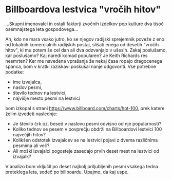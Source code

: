 # Billboardova lestvica "vročih hitov"
...Skupni imenovalci in ostali faktorji zvočnih izdelkov pop kulture dva tisoč osemnajstega leta gospodovega...

Ah, kdo ne mara vsako jutro, ko se njegov radijski sprejemnik poveže z eno od lokalnih komercialnih
radijskih postaj, slišati enega od desetih "vročih hitov", ki mu potem še cel dan ali dva odzvanjajo
v ušesih. Zakaj poslušamo, kar poslušamo? Kaj naredi komad popularen? Je Keith Richards res nesmrten? 
Ker me navedena vprašanja že nekaj časa ropajo dragocenega spanca, bom v kratki raziskavi
poskušal nanje odgovoriti.
Vse potrebne podatke:
- ime izvajalca, 
- naslov pesmi, 
- število tednov na lestvici, 
- najvišje mesto pesmi na lestvici 

bom izkopal s strani https://www.billboard.com/charts/hot-100, prek katere želim izvedeti naslednje:

- Je število črk oz. besed v naslovu pesmi odvisno od nje popularnosti?
- Koliko tednov se pesem v povprečju obdrži na Billboardovi lestvici 100 največjih hitov?
- Kolikšen odstotek izvajalcev se na lestvici pojavi z dvema različnima pesmima ali več?
- Ali moški izvajalci pogosteje zasedajo prvih deset mest na lestvici od izvajalk?

V analizo bom vključil po deset najbolj priljubljenih pesmi vsakega tedna preteklega leta,
sodeč po billboardu. Upajmo, da kaj uspe. 

